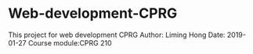 # Web-development-CPRG
This project for web development CPRG
Author: Liming Hong
Date: 2019-01-27
Course module:CPRG 210
